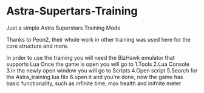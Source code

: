 # Astra-Supertars-Training
Just a simple Astra Superstars Training Mode

Thanks to Peon2, their whole work in other training was used here for the core structure and more.

In order to use the training you will need the BizHawk emulator that supports Lua
Once the game is open you will go to
1.Tools
2.Lua Console
3.in the newly open window you will go to Scripts
4.Open script
5.Search for the Astra_training.lua file
6.open it
and you're done, now the game has basic functionality, such as infinite time, max health and inifnite meter
